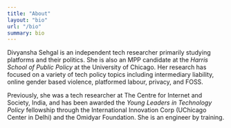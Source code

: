 ```yaml
---
title: "About"
layout: "bio"
url: "/bio"
summary: bio
---
```


Divyansha Sehgal is an independent tech researcher primarily studying platforms and their politics. She is also an MPP candidate at the *Harris School of Public Policy* at the University of Chicago. Her research has focused on a variety of tech policy topics including intermediary liability, online gender based violence, platformed labour, privacy, and FOSS.  

Previously, she was a tech researcher at The Centre for Internet and Society, India, and has been awarded the *Young Leaders in Technology Policy* fellowship through the International Innovation Corp (UChicago Center in Delhi) and the Omidyar Foundation. She is an engineer by training.